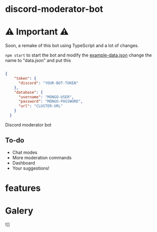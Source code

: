 # discord-moderator-bot

# ⚠ Important ⚠
Soon, a remake of this bot using TypeScript and a lot of changes.

`npm start` to start the bot
and modify the [example-data.json](https://github.com/AllanGame/discord-moderator-bot/blob/development/src/utils/example-data.json)
change the name to "data.json" and put this

```json

{
    "token": {
      "discord": "YOUR-BOT-TOKEN"
    },
    "database": {
      "username": "MONGO-USER",
      "password": "MONGO-PASSWORD",
      "url": "CLUSTER-URL"
    }
  }
```

Discord moderator bot

## To-do
- Chat modes
- More moderation commands
- Dashboard
- Your suggestions!


# features

# Galery
![]
